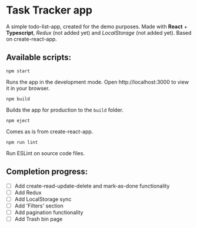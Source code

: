 # Task Tracker app

A simple todo-list-app, created for the demo purposes.
Made with **React** + **Typescript**, *Redux* (not added yet) and *LocalStorage* (not added yet).
Based on create-react-app.

## Available scripts:

```
npm start
```
Runs the app in the development mode.
Open http://localhost:3000 to view it in your browser.

```
npm build
```
Builds the app for production to the `build` folder.

```
npm eject
```
Comes as is from create-react-app.

```
npm run lint
```
Run ESLint on source code files.

## Completion progress:

- [ ] Add create-read-update-delete and mark-as-done functionality
- [ ] Add Redux
- [ ] Add LocalStorage sync
- [ ] Add 'Filters' section
- [ ] Add pagination functionality
- [ ] Add Trash bin page